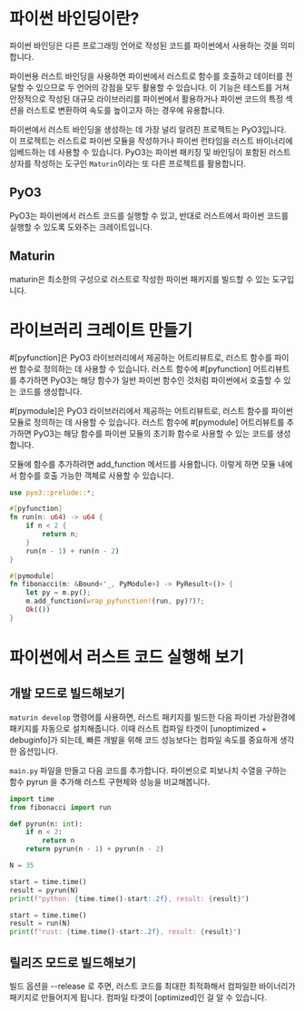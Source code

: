 # 파이썬 바인딩이란?

파이썬 바인딩은 다른 프로그래밍 언어로 작성된 코드를 파이썬에서 사용하는 것을 의미합니다.

파이썬용 러스트 바인딩을 사용하면 파이썬에서 러스트로 함수를 호출하고 데이터를 전달할 수 있으므로 두 언어의 강점을 모두 활용할 수 있습니다. 이 기능은 테스트를 거쳐 안정적으로 작성된 대규모 라이브러리를 파이썬에서 활용하거나 파이썬 코드의 특정 섹션을 러스트로 변환하여 속도를 높이고자 하는 경우에 유용합니다.

파이썬에서 러스트 바인딩을 생성하는 데 가장 널리 알려진 프로젝트는 PyO3입니다. 이 프로젝트는 러스트로 파이썬 모듈을 작성하거나 파이썬 런타임을 러스트 바이너리에 임베드하는 데 사용할 수 있습니다. PyO3는 파이썬 패키징 및 바인딩이 포함된 러스트 상자를 작성하는 도구인 `Maturin`이라는 또 다른 프로젝트를 활용합니다.

## PyO3

PyO3는 파이썬에서 러스트 코드를 실행할 수 있고, 반대로 러스트에서 파이썬 코드를 실행할 수 있도록 도와주는 크레이트입니다.

## Maturin

maturin은 최소한의 구성으로 러스트로 작성한 파이썬 패키지를 빌드할 수 있는 도구입니다.

# 라이브러리 크레이트 만들기

#[pyfunction]은 PyO3 라이브러리에서 제공하는 어트리뷰트로, 러스트 함수를 파이썬 함수로 정의하는 데 사용할 수 있습니다. 러스트 함수에 #[pyfunction] 어트리뷰트를 추가하면 PyO3는 해당 함수가 일반 파이썬 함수인 것처럼 파이썬에서 호출할 수 있는 코드를 생성합니다.

#[pymodule]은 PyO3 라이브러리에서 제공하는 어트리뷰트로, 러스트 함수를 파이썬 모듈로 정의하는 데 사용할 수 있습니다. 러스트 함수에 #[pymodule] 어트리뷰트를 추가하면 PyO3는 해당 함수를 파이썬 모듈의 초기화 함수로 사용할 수 있는 코드를 생성합니다.

모듈에 함수를 추가하려면 add_function 메서드를 사용합니다. 이렇게 하면 모듈 내에서 함수를 호출 가능한 객체로 사용할 수 있습니다.

```rust
use pyo3::prelude::*;

#[pyfunction]
fn run(n: u64) -> u64 {
    if n < 2 {
        return n;
    }
    run(n - 1) + run(n - 2)
}

#[pymodule]
fn fibonacci(m: &Bound<'_, PyModule>) -> PyResult<()> {
    let py = m.py();
    m.add_function(wrap_pyfunction!(run, py)?)?;
    Ok(())
}
```

# 파이썬에서 러스트 코드 실행해 보기

## 개발 모드로 빌드해보기

`maturin develop` 명령어를 사용하면, 러스트 패키지를 빌드한 다음 파이썬 가상환경에 패키지를 자동으로 설치해줍니다. 이때 러스트 컴파일 타겟이 [unoptimized + debuginfo]가 되는데, 빠른 개발을 위해 코드 성능보다는 컴파일 속도를 중요하게 생각한 옵션입니다.

`main.py` 파일을 만들고 다음 코드를 추가합니다. 파이썬으로 피보나치 수열을 구하는 함수 pyrun 을 추가해 러스트 구현체와 성능을 비교해봅니다.

```python
import time
from fibonacci import run

def pyrun(n: int):
    if n < 2:
        return n
    return pyrun(n - 1) + pyrun(n - 2)

N = 35

start = time.time()
result = pyrun(N)
print(f"python: {time.time()-start:.2f}, result: {result}")

start = time.time()
result = run(N)
print(f"rust: {time.time()-start:.2f}, result: {result}")
```

## 릴리즈 모드로 빌드해보기

빌드 옵션을 --release 로 주면, 러스트 코드를 최대한 최적화해서 컴파일한 바이너리가 패키지로 만들어지게 됩니다. 컴파일 타겟이 [optimized]인 걸 알 수 있습니다.
